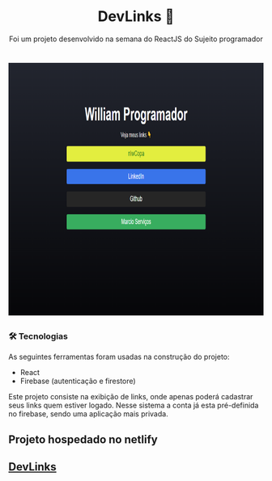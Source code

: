 <h1 align="center">
    DevLinks 🚀
</h1> 
<p align="center">Foi um projeto desenvolvido na semana do ReactJS do Sujeito programador</p>

<h1 align="center">
  <img alt="DevLink" title="Imagem do projeto com a demonstração dos links" src="./public/DevLinks.png" width="900" height="500" />
</h1>

### 🛠 Tecnologias

As seguintes ferramentas foram usadas na construção do projeto:

- React
- Firebase (autenticação e firestore)

<p> 
  Este projeto consiste na exibição de links, onde apenas poderá cadastrar seus links quem estiver logado.    
  Nesse sistema a conta já esta pré-definida no firebase, sendo uma aplicação mais privada.
</p>

<h2>Projeto hospedado no netlify </h2>

<h2>
  <a href="https://devlinkreact.netlify.app/">DevLinks</a>
</h2>
